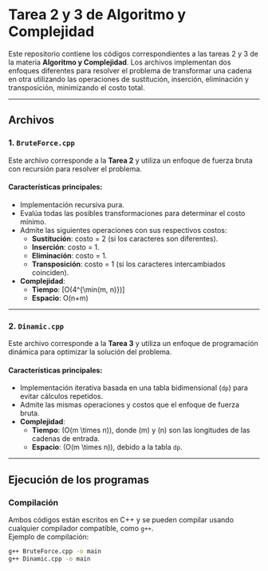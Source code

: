 # Tarea 2 y 3 de Algoritmo y Complejidad

Este repositorio contiene los códigos correspondientes a las tareas 2 y 3 de la materia **Algoritmo y Complejidad**. Los archivos implementan dos enfoques diferentes para resolver el problema de transformar una cadena en otra utilizando las operaciones de sustitución, inserción, eliminación y transposición, minimizando el costo total.

---

## Archivos

### 1. `BruteForce.cpp`
Este archivo corresponde a la **Tarea 2** y utiliza un enfoque de fuerza bruta con recursión para resolver el problema.  
#### **Características principales**:
- Implementación recursiva pura.
- Evalúa todas las posibles transformaciones para determinar el costo mínimo.
- Admite las siguientes operaciones con sus respectivos costos:
  - **Sustitución**: costo = 2 (si los caracteres son diferentes).
  - **Inserción**: costo = 1.
  - **Eliminación**: costo = 1.
  - **Transposición**: costo = 1 (si los caracteres intercambiados coinciden).
- **Complejidad**:
  - **Tiempo**: \[O(4^{\min(m, n)})\]
  - **Espacio**: O(n+m)

---

### 2. `Dinamic.cpp`
Este archivo corresponde a la **Tarea 3** y utiliza un enfoque de programación dinámica para optimizar la solución del problema.  
#### **Características principales**:
- Implementación iterativa basada en una tabla bidimensional (`dp`) para evitar cálculos repetidos.
- Admite las mismas operaciones y costos que el enfoque de fuerza bruta.
- **Complejidad**:
  - **Tiempo**: \(O(m \times n)\), donde \(m\) y \(n\) son las longitudes de las cadenas de entrada.
  - **Espacio**: \(O(m \times n)\), debido a la tabla `dp`.

---

## Ejecución de los programas

### **Compilación**
Ambos códigos están escritos en C++ y se pueden compilar usando cualquier compilador compatible, como `g++`.  
Ejemplo de compilación:
```bash
g++ BruteForce.cpp -o main
g++ Dinamic.cpp -o main
